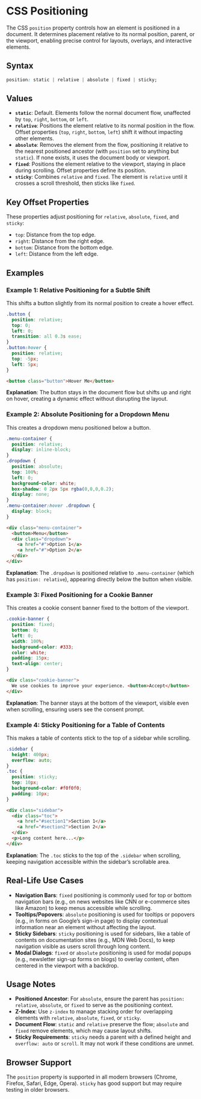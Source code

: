 # CSS Positioning

The CSS `position` property controls how an element is positioned in a document. It determines placement relative to its normal position, parent, or the viewport, enabling precise control for layouts, overlays, and interactive elements.

## Syntax
```css
position: static | relative | absolute | fixed | sticky;
```

## Values
- **`static`**: Default. Elements follow the normal document flow, unaffected by `top`, `right`, `bottom`, or `left`.
- **`relative`**: Positions the element relative to its normal position in the flow. Offset properties (`top`, `right`, `bottom`, `left`) shift it without impacting other elements.
- **`absolute`**: Removes the element from the flow, positioning it relative to the nearest positioned ancestor (with `position` set to anything but `static`). If none exists, it uses the document body or viewport.
- **`fixed`**: Positions the element relative to the viewport, staying in place during scrolling. Offset properties define its position.
- **`sticky`**: Combines `relative` and `fixed`. The element is `relative` until it crosses a scroll threshold, then sticks like `fixed`.

## Key Offset Properties
These properties adjust positioning for `relative`, `absolute`, `fixed`, and `sticky`:
- `top`: Distance from the top edge.
- `right`: Distance from the right edge.
- `bottom`: Distance from the bottom edge.
- `left`: Distance from the left edge.

## Examples

### Example 1: Relative Positioning for a Subtle Shift
This shifts a button slightly from its normal position to create a hover effect.

```css
.button {
  position: relative;
  top: 0;
  left: 0;
  transition: all 0.3s ease;
}
.button:hover {
  position: relative;
  top: -5px;
  left: 5px;
}
```
```html
<button class="button">Hover Me</button>
```
**Explanation**: The button stays in the document flow but shifts up and right on hover, creating a dynamic effect without disrupting the layout.

### Example 2: Absolute Positioning for a Dropdown Menu
This creates a dropdown menu positioned below a button.

```css
.menu-container {
  position: relative;
  display: inline-block;
}
.dropdown {
  position: absolute;
  top: 100%;
  left: 0;
  background-color: white;
  box-shadow: 0 2px 5px rgba(0,0,0,0.2);
  display: none;
}
.menu-container:hover .dropdown {
  display: block;
}
```
```html
<div class="menu-container">
  <button>Menu</button>
  <div class="dropdown">
    <a href="#">Option 1</a>
    <a href="#">Option 2</a>
  </div>
</div>
```
**Explanation**: The `.dropdown` is positioned relative to `.menu-container` (which has `position: relative`), appearing directly below the button when visible.

### Example 3: Fixed Positioning for a Cookie Banner
This creates a cookie consent banner fixed to the bottom of the viewport.

```css
.cookie-banner {
  position: fixed;
  bottom: 0;
  left: 0;
  width: 100%;
  background-color: #333;
  color: white;
  padding: 15px;
  text-align: center;
}
```
```html
<div class="cookie-banner">
  We use cookies to improve your experience. <button>Accept</button>
</div>
```
**Explanation**: The banner stays at the bottom of the viewport, visible even when scrolling, ensuring users see the consent prompt.

### Example 4: Sticky Positioning for a Table of Contents
This makes a table of contents stick to the top of a sidebar while scrolling.

```css
.sidebar {
  height: 400px;
  overflow: auto;
}
.toc {
  position: sticky;
  top: 10px;
  background-color: #f0f0f0;
  padding: 10px;
}
```
```html
<div class="sidebar">
  <div class="toc">
    <a href="#section1">Section 1</a>
    <a href="#section2">Section 2</a>
  </div>
  <p>Long content here...</p>
</div>
```
**Explanation**: The `.toc` sticks to the top of the `.sidebar` when scrolling, keeping navigation accessible within the sidebar’s scrollable area.

## Real-Life Use Cases
- **Navigation Bars**: `fixed` positioning is commonly used for top or bottom navigation bars (e.g., on news websites like CNN or e-commerce sites like Amazon) to keep menus accessible while scrolling.
- **Tooltips/Popovers**: `absolute` positioning is used for tooltips or popovers (e.g., in forms on Google’s sign-in page) to display contextual information near an element without affecting the layout.
- **Sticky Sidebars**: `sticky` positioning is used for sidebars, like a table of contents on documentation sites (e.g., MDN Web Docs), to keep navigation visible as users scroll through long content.
- **Modal Dialogs**: `fixed` or `absolute` positioning is used for modal popups (e.g., newsletter sign-up forms on blogs) to overlay content, often centered in the viewport with a backdrop.

## Usage Notes
- **Positioned Ancestor**: For `absolute`, ensure the parent has `position: relative`, `absolute`, or `fixed` to serve as the positioning context.
- **Z-Index**: Use `z-index` to manage stacking order for overlapping elements with `relative`, `absolute`, `fixed`, or `sticky`.
- **Document Flow**: `static` and `relative` preserve the flow; `absolute` and `fixed` remove elements, which may cause layout shifts.
- **Sticky Requirements**: `sticky` needs a parent with a defined height and `overflow: auto` or `scroll`. It may not work if these conditions are unmet.

## Browser Support
The `position` property is supported in all modern browsers (Chrome, Firefox, Safari, Edge, Opera). `sticky` has good support but may require testing in older browsers.
